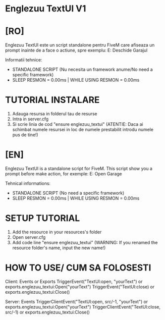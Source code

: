 # Englezuu TextUI V1 
# [RO] 

Englezuu TextUI este un script standalone pentru FiveM care afiseaza un prompt inainte de a face o actiune, spre exemplu: E: Deschide Garajul

Informatii tehnice: 

- STANDALONE SCRIPT (Nu necesita un framework anume/No need a specific framework) 
- SLEEP RESMON = 0.00ms | WHILE USING RESMON = 0.00ms

# TUTORIAL INSTALARE 
1) Adauga resursa in folderul tau de resurse 
2) Intra in server.cfg 
3) Si scrie linia de cod "ensure englezuu_textui" (ATENTIE: Daca ai schimbat numele resursei in loc de numele prestabilit introdu numele pus de tine!)

# [EN] 

Englezuu TextUI is a standalone script for FiveM. This script show you a prompt before make action, for exemple: E: Open Garage

Tehnical informations: 

- STANDALONE SCRIPT (No need a specific framework) 
- SLEEP RESMON = 0.00ms | WHILE USING RESMON = 0.00ms

# SETUP TUTORIAL 
1) Add the resource in your resources's folder 
2) Open server.cfg 
3) Add code line "ensure englezuu_textui" (WARNING: If you renamed the resource folder's name, input the new name!)

# HOW TO USE/ CUM SA FOLOSESTI

Client: Events or Exports 
TriggerEvent("TextUI:open, "yourText") or exports.englezuu_textui:Open("yourText")
TriggerEvent("TextUI:close) or exports.englezuu_textui:Close()

Server: Events
TriggerClientEvent("TextUI:open, src/-1, "yourText") or exports.englezuu_textui:Open("yourText")
TriggerClientEvent("TextUI:close, src/-1) or exports.englezuu_textui:Close()
